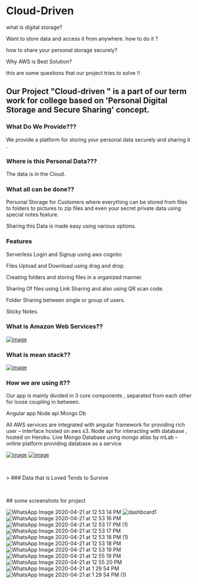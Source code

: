 # Cloud-Driven


what is digital storage?



Want to store data and access it from anywhere. how to do it ? 



how to share your personal storage securely?




Why AWS is Best Solution?




this are some questions that our project tries to solve !!





## Our Project "Cloud-driven " is a part of our term work for college based on 'Personal Digital Storage and Secure Sharing' concept.



### What Do We Provide???



We provide a platform for storing your personal data securely and sharing it .	




### Where is this Personal Data???




The data is in the Cloud.




### What all can be done??




Personal Storage for Customers where everything can be stored from files to folders to pictures to zip files and even your secret private data using special notes feature.



Sharing this Data is made easy using various options.




### Features


Serverless Login and Signup using aws cognito

Files Upload and Download using drag and drop.

Creating folders and storing files in a organized manner.

Sharing Of files using Link Sharing and also using QR scan code.

Folder Sharing between single or group of users.

Sticky Notes.



### What is Amazon Web Services??


[![image](https://user-images.githubusercontent.com/48589838/79836650-10686480-83ce-11ea-9ab5-f6022c1696ae.png)](https://docs.aws.amazon.com/)




### What is mean stack??


[![image](https://user-images.githubusercontent.com/48589838/79836694-224a0780-83ce-11ea-9270-4cdc5094473f.png)](https://medium.com/@jeremyvsjeremy/what-is-the-mean-stack-9d11ae2cd384)



### How we are using it??


Our app is mainly divided in 3 core components , separated from each other for loose coupling in between.

Angular app
Node api
Mongo Db

All AWS services are integrated with angular framework for providing rich user – interface hosted on aws s3.
Node api  for interacting with database , hosted on Heroku.
Live Mongo Database using mongo atlas by mLab – online platform providing database as a service  


[![image](https://user-images.githubusercontent.com/48589838/79836773-3857c800-83ce-11ea-830d-f9b1e5dbd6bd.png)](https://devcenter.heroku.com/categories/reference)
[![image](https://user-images.githubusercontent.com/48589838/79836777-3b52b880-83ce-11ea-8cf5-6ee1487233ed.png)](https://mlab.com/)
<p>&nbsp;</p>
>
### Data that is Loved Tends to Survive
<p>&nbsp;</p>
## some screenshots for project

![WhatsApp Image 2020-04-21 at 12 53 14 PM](https://user-images.githubusercontent.com/48589838/79838412-9ab1c800-83d0-11ea-93a9-480af58c4c2c.jpeg)
![dashboard1](https://user-images.githubusercontent.com/48589838/79842803-f4b58c00-83d6-11ea-950a-d49265e96755.png)
![WhatsApp Image 2020-04-21 at 12 53 16 PM](https://user-images.githubusercontent.com/48589838/79838418-9b4a5e80-83d0-11ea-8726-f38c1048410a.jpeg)
![WhatsApp Image 2020-04-21 at 12 53 17 PM (1)](https://user-images.githubusercontent.com/48589838/79838420-9c7b8b80-83d0-11ea-868f-9ac025c691f7.jpeg)
![WhatsApp Image 2020-04-21 at 12 53 17 PM](https://user-images.githubusercontent.com/48589838/79838394-94235080-83d0-11ea-9d50-9b17f2354d64.jpeg)
![WhatsApp Image 2020-04-21 at 12 53 18 PM (1)](https://user-images.githubusercontent.com/48589838/79838395-95547d80-83d0-11ea-81e2-0ec7de01924d.jpeg)
![WhatsApp Image 2020-04-21 at 12 53 18 PM](https://user-images.githubusercontent.com/48589838/79838400-95ed1400-83d0-11ea-9d2a-37646fc1d8de.jpeg)
![WhatsApp Image 2020-04-21 at 12 53 19 PM](https://user-images.githubusercontent.com/48589838/79838403-971e4100-83d0-11ea-8230-83448c082403.jpeg)
![WhatsApp Image 2020-04-21 at 12 55 19 PM](https://user-images.githubusercontent.com/48589838/79838405-97b6d780-83d0-11ea-842e-790be6e4bac7.jpeg)
![WhatsApp Image 2020-04-21 at 12 55 20 PM](https://user-images.githubusercontent.com/48589838/79838406-984f6e00-83d0-11ea-83ce-7304f90075b8.jpeg)
![WhatsApp Image 2020-04-21 at 1 29 54 PM](https://user-images.githubusercontent.com/48589838/79842801-f3845f00-83d6-11ea-91e6-83315a54c12b.jpeg)
![WhatsApp Image 2020-04-21 at 1 29 54 PM (1)](https://user-images.githubusercontent.com/48589838/79842806-f717e600-83d6-11ea-92de-bf74834404f3.jpeg)



